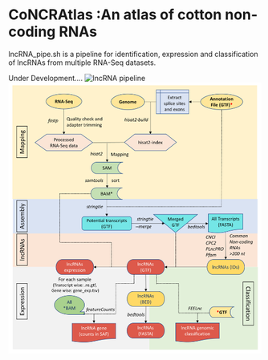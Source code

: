 # CoNCRAtlas :An atlas of cotton non-coding RNAs
lncRNA_pipe.sh is a pipeline for identification, expression and classification of lncRNAs from multiple RNA-Seq datasets.

Under Development....
![lncRNA pipeline](http://14.139.61.8/CoNCRAtlas/images/lncRNA_pipeline.tif)
![lncRNA pipeline](https://github.com/skbinfo/CoNCRAtlas/blob/main/lncRNA_pipeline.tif?raw=true)
